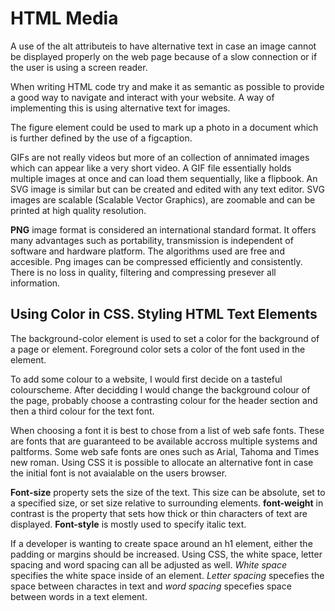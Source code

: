 # HTML Media

A use of the alt attributeis to have alternative text in case an image cannot be displayed properly on the web page because of a slow connection or if the user is using a screen reader.

When writing HTML code try and make it as semantic as possible to provide a good way to navigate and interact with your website. A way of implementing this is using alternative text for images.

The figure element could be used to mark up a photo in a document which is further defined by the use of a figcaption.

GIFs are not really videos but more of an collection of annimated images which can appear like a very short video. A GIF file essentially holds multiple images at once and can load them sequentially, like a flipbook. An SVG image is similar but can be created and edited with any text editor. SVG images are scalable (Scalable Vector Graphics), are zoomable and can be printed at high quality resolution.

**PNG** image format is considered an international standard format. It offers many advantages such as portability, transmission is independent of software and hardware platform. The algorithms used are free and accesible. Png images can be compressed efficiently and consistently. There is no loss in quality, filtering and compressing presever all information.

## Using Color in CSS. Styling HTML Text Elements

The background-color element is used to set a color for the background of a page or element. Foreground color sets a color of the font used in the element.

To add some colour to a website, I would first decide on a tasteful colourscheme. After decidding I would change the background colour of the page, probably choose a contrasting colour for the header section and then a third colour for the text font.

When choosing a font it is best to chose from a list of web safe fonts. These are fonts that are guaranteed to be available accross multiple systems and paltforms. Some web safe fonts are ones such as Arial, Tahoma and Times new roman. Using CSS it is possible to allocate an alternative font in case the initial font is not avaialable on the users browser.

**Font-size** property sets the size of the text. This size can be absolute, set to a specified size, or set size relative to surrounding elements. **font-weight** in contrast is the property that sets how thick or thin characters of text are displayed. **Font-style** is mostly used to specify italic text.

If a developer is wanting to create space around an h1 element, either the padding or margins should be increased. Using CSS, the white space, letter spacing and word spacing can all be adjusted as well. _White space_ specifies the white space inside of an element. _Letter spacing_ specefies the space between charactes in text and _word spacing_ specefies space between words in a text element.
